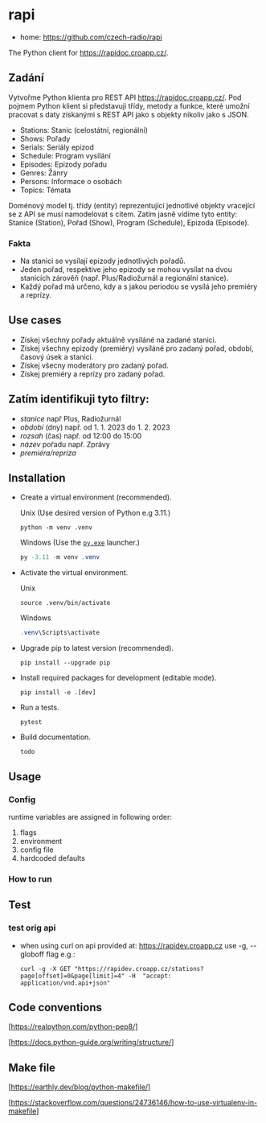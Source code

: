 # rapi

- home: <https://github.com/czech-radio/rapi>

The Python client for <https://rapidoc.croapp.cz/>.

## Zadání

Vytvořme Python klienta pro REST API <https://rapidoc.croapp.cz/>.
Pod pojmem Python klient si představuji třídy, metody a funkce, které umožní pracovat s daty získanými s REST API
jako s objekty nikoliv jako s JSON. 

- Stations: Stanic (celostátní, regionální)
- Shows: Pořady
- Serials: Seriály epizod
- Schedule: Program vysílání
- Episodes: Epizody pořadu
- Genres: Žánry
- Persons: Informace o osobách
- Topics: Témata

Doménový model tj. třídy (entity) reprezentující jednotlivé objekty vracející se z API se musí namodelovat s citem.
Zatím jasně vídíme tyto entity: Stanice (Station), Pořad (Show), Program (Schedule), Epizoda (Episode).

### Fakta
- Na stanici se vysílají epizody jednotlivých pořadů.
- Jeden pořad, respektive jeho epizody se mohou vysílat na dvou stanicích zárověň (např. Plus/Radiožurnál a regionální stanice).
- Každý pořad má určeno, kdy a s jakou periodou se vysílá jeho premiéry a reprízy.

## Use cases

- Získej všechny pořady aktuálně vysíláné na zadané stanici.
- Získej všechny epizody (premiéry)  vysíláné pro zadaný pořad, období, časový úsek a stanici.
- Získej všecny moderátory pro zadaný pořad.
- Získej premiéry a reprízy pro zadaný pořad.

## Zatím identifikuji tyto filtry:

- *stanice* např Plus, Radiožurnál
- *období* (dny) např. od 1. 1. 2023 do 1. 2. 2023 
- *rozsah* (čas) např. od 12:00 do 15:00 
- *název* pořadu např. Zprávy
- *premiéra/repríza*

## Installation

- Create a virtual environment (recommended).
  
	Unix (Use desired version of Python e.g 3.11.)
  
	```shell
	python -m venv .venv
  ```
  Windows (Use the [`py.exe`](https://docs.python.org/3/using/windows.html) launcher.)
  
	```powershell
	py -3.11 -m venv .venv
  ```
 
- Activate the virtual environment.
  
	Unix
  
	```shell
	source .venv/bin/activate
  ````
  Windows
  
	```powershell
	.venv\Scripts\activate
  ```
 
- Upgrade pip to latest version (recommended).

	```shell
	pip install --upgrade pip
	```

- Install required packages for development (editable mode).
	
	```shell
	pip install -e .[dev]
	```
- Run a tests.
    
	```shell
	pytest
	```

- Build documentation.
	
	```shell
	todo
	```

## Usage

### Config
 
runtime variables are assigned in following order:
 
1. flags
2. environment
3. config file
4. hardcoded defaults

### How to run

## Test
### test orig api
- when using curl on api provided at: https://rapidev.croapp.cz use -g, --globoff flag e.g.:

	```shell
	curl -g -X GET "https://rapidev.croapp.cz/stations?page[offset]=0&page[limit]=4" -H  "accept: application/vnd.api+json"
	```

## Code conventions
[https://realpython.com/python-pep8/]

[https://docs.python-guide.org/writing/structure/]

## Make file
[https://earthly.dev/blog/python-makefile/]

[https://stackoverflow.com/questions/24736146/how-to-use-virtualenv-in-makefile]
